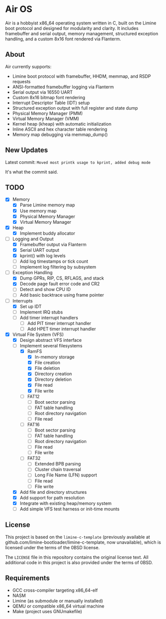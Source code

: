 # Air OS

Air is a hobbyist x86_64 operating system written in C, built on the Limine boot protocol and designed for modularity and clarity.
It includes framebuffer and serial output, memory management, structured exception handling, and a custom 8x16 font rendered via Flanterm.

## About

Air currently supports:

- Limine boot protocol with framebuffer, HHDM, memmap, and RSDP requests
- ANSI-formatted framebuffer logging via Flanterm
- Serial output via 16550 UART
- Custom 8x16 bitmap font rendering
- Interrupt Descriptor Table (IDT) setup
- Structured exception output with full register and state dump
- Physical Memory Manager (PMM)
- Virtual Memory Manager (VMM)
- Kernel heap (kheap) with automatic initialization
- Inline ASCII and hex character table rendering
- Memory map debugging via memmap_dump()

## New Updates

Latest commit: `Moved most printk usage to kprint, added debug mode`

It's what the commit said.

## TODO

- [X] Memory
	- [X] Parse Limine memory map
    - [X] Use memory map
	- [X] Physical Memory Manager
	- [X] Virtual Memory Manager

- [X] Heap
	- [X] Implement buddy allocator

- [ ] Logging and Output
	- [X] Framebuffer output via Flanterm
	- [X] Serial UART output
	- [X] kprint() with log levels
	- [ ] Add log timestamps or tick count
	- [ ] Implement log filtering by subsystem

- [ ] Exception Handling
	- [X] Dump GPRs, RIP, CS, RFLAGS, and stack
	- [X] Decode page fault error code and CR2
	- [ ] Detect and show CPU ID
	- [ ] Add basic backtrace using frame pointer

- [ ] Interrupts
	- [X] Set up IDT
	- [ ] Implement IRQ stubs
	- [ ] Add timer interrupt handlers
        - [ ] Add PIT timer interrupt handler
        - [ ] Add HPET timer interrupt handler

- [X] Virtual File System (VFS)
	- [X] Design abstract VFS interface
	- [ ] Implement several filesystems
		- [X] RamFS
			- [X] In-memory storage
			- [X] File creation
			- [X] File deletion
			- [X] Directory creation
			- [X] Directory deletion
			- [X] File read
			- [X] File write
		- [ ] FAT12
			- [ ] Boot sector parsing
			- [ ] FAT table handling
			- [ ] Root directory navigation
			- [ ] File read
		- [ ] FAT16
			- [ ] Boot sector parsing
			- [ ] FAT table handling
			- [ ] Root directory navigation
			- [ ] File read
			- [ ] File write
		- [ ] FAT32
			- [ ] Extended BPB parsing
			- [ ] Cluster chain traversal
			- [ ] Long File Name (LFN) support
			- [ ] File read
			- [ ] File write
	- [X] Add file and directory structures
	- [X] Add support for path resolution
	- [X] Integrate with existing heap/memory system
	- [ ] Add simple VFS test harness or init-time mounts

## License

This project is based on the `limine-c-template`
(previously available at github.com/limine-bootloader/limine-c-template, now unavailable),
which is licensed under the terms of the 0BSD license.

The `LICENSE` file in this repository contains the original license text.
All additional code in this project is also provided under the terms of 0BSD.

## Requirements

- GCC cross-compiler targeting x86_64-elf
- NASM
- Limine (as submodule or manually installed)
- QEMU or compatible x86_64 virtual machine
- Make (project uses GNUmakefile)
